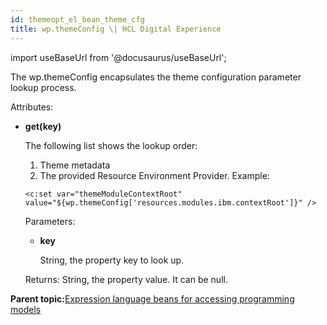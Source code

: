```yaml
---
id: themeopt_el_bean_theme_cfg
title: wp.themeConfig \| HCL Digital Experience
---
```

import useBaseUrl from '@docusaurus/useBaseUrl';



The wp.themeConfig encapsulates the theme configuration parameter lookup process.

Attributes:

-   **get\(key\)**

    The following list shows the lookup order:

    1.  Theme metadata
    2.  The provided Resource Environment Provider.
    Example:

    ```
    <c:set var="themeModuleContextRoot" value="${wp.themeConfig['resources.modules.ibm.contextRoot']}" />
    
    ```

    Parameters:

    -   **key**

        String, the property key to look up.

    Returns: String, the property value. It can be null.


**Parent topic:**[Expression language beans for accessing programming models](themeopt_el_bean.md)

